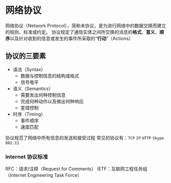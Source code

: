 # 网络协议

网络协议（Network Protocol），简称未协议，是为进行网络中的数据交换而建立的规则、标准或约定。
协议规定了通信实体之间所交换的消息的**格式**、**意义**、**顺序**以及针对收到的信息或发生的事件所采取的“**行动**”（Actions）

## 协议的三要素

- 语法（Syntax）
  - 数据与控制信息的结构或格式
  - 信号电平
- 语义（Semantics）
  - 需要发出何种控制信息
  - 完成何种动作以及做出何种响应
  - 差错控制
- 时序（Timing）
  - 事件顺序
  - 速度匹配

协议规范了网络中所有信息的发送和接受过程
常见的协议有：`TCP` `IP` `HTTP` `Skype` `802.11`

### Internet 协议标准

RFC：请求/注释（Request for Comments）
IETF：互联网工程任务组（Internet Engineering Task Force）
